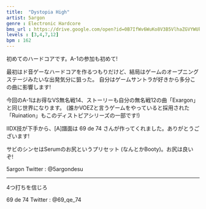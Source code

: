 ```yaml
---
title:  "Dystopia High"
artist: 5argon
genre : Electronic Hardcore
bms_url : https://drive.google.com/open?id=0B7IfWv6WuKo8V3B5VlhaZGVYWUk
levels : [3,4,7,12]
bpm : 162
---
```


初めてのハードコアです。A-1の参加も初めて!

最初はド音ゲーなハードコアを作るつもりだけど、結局はゲームのオープニングステージみたいな出発気分に狙った。
自分はゲームサントラが好きから多分この曲に影響します!　

今回のA-1はお得なVS無名戦14、ストーリーも自分の無名戦12の曲「Exargon」と同じ世界になります。
(誰かVOEZと言うゲームをやっていると採用された「Ruination」もこのディストピアシリーズの一部です!)

IIDX技が下手から、[A]譜面は 69 de 74 さんが作ってくれました。ありがとうございます!

サビのシンセはSerumのお尻というプリセット (なんとかBooty)。お尻は良いぞ!

5argon
Twitter : @5argondesu

----------

4つ打ちを信じろ

69 de 74
Twitter : @69_qe_74
